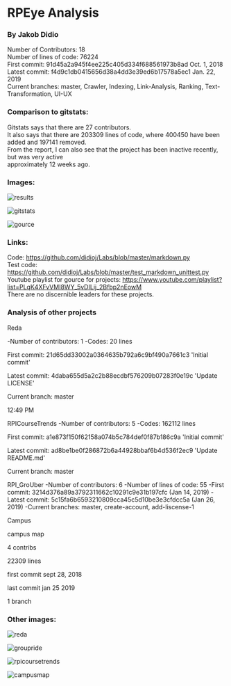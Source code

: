 # RPEye Analysis
### By Jakob Didio

Number of Contributors: 18  
Number of lines of code: 76224  
First commit: 91d45a2a945f4ee225c405d334f688561973b8ad Oct. 1, 2018  
Latest commit: f4d9c1db0415656d38a4dd3e39ed6b17578a5ec1 Jan. 22, 2019  
Current branches: master, Crawler, Indexing, Link-Analysis, Ranking, Text-Transformation, UI-UX  

### Comparison to gitstats:

Gitstats says that there are 27 contributors.  
It also says that there are 203309 lines of code, where 400450 have been added and 197141 removed.  
From the report, I can also see that the project has been inactive recently, but was very active  
approximately 12 weeks ago.

### Images:

![results](Images/unittest2.PNG)

![gitstats](Images/gitstats.png)

![gource](Images/gource.PNG)

### Links:

Code: https://github.com/didioj/Labs/blob/master/markdown.py  
Test code:
https://github.com/didioj/Labs/blob/master/test_markdown_unittest.py  
Youtube playlist for gource for projects: 
https://www.youtube.com/playlist?list=PLqK4XFvVMI8WY_5vDILij_2Bfbp2nEowM  
There are no discernible leaders for these projects.

### Analysis of other projects

Reda

-Number of contributors: 1
-Codes: 20 lines

First commit: 21d65dd33002a0364635b792a6c9bf490a7661c3 'Initial commit'

Latest commit: 4daba655d5a2c2b88ecdbf576209b07283f0e19c 'Update LICENSE'

Current branch: master

12:49 PM  



RPICourseTrends
-Number of contributors: 5
-Codes: 162112 lines

First commit: a1e873f150f62158a074b5c784def0f87b186c9a 'Initial commit'

Latest commit: ad8be1be0f286872b6a44928bbaf6b4d536f2ec9 'Update README.md'

Current branch: master  

RPI_GroUber
-Number of contributors: 6
-Number of lines of code: 55
-First commit: 3214d376a89a3792311662c10291c9e31b197cfc (Jan 14, 2019)
-Latest commit: 5c15fa6b6593210809cca45c5d10be3e3cfdcc5a (Jan 26, 2019)
-Current branches: master, create-account, add-liscense-1  

Campus

campus map

4 contribs

22309 lines

first commit sept 28, 2018

last commit jan 25 2019

1 branch

### Other images:

![reda](Images/reda.png)

![groupride](Images/groupride.png)

![rpicoursetrends](Images/rpicoursetrends.png)

![campusmap](Images/campusmap.png)